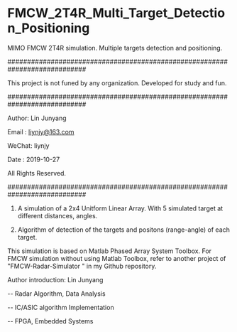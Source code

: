 # FMCW_2T4R_Multi_Target_Detection_Positioning

MIMO FMCW 2T4R simulation. Multiple targets detection and positioning. 

############################################################################

This project is not funed by any organization. Developed for study and fun.

############################################################################

Author: Lin Junyang

Email : liynjy@163.com

WeChat: liynjy

Date : 2019-10-27

All Rights Reserved.

############################################################################


1. A simulation of a 2x4 Unitform Linear Array. With 5 simulated target at different
distances, angles.

2. Algorithm of detection of the targets and positons (range-angle) of each target.


This simulation is based on Matlab Phased Array System Toolbox. For FMCW simulation 
without using Matlab Toolbox, refer to another project of "FMCW-Radar-Simulator " 
in my Github repository.


Author introduction: Lin Junyang 

-- Radar Algorithm, Data Analysis 

-- IC/ASIC algorithm Implementation 

-- FPGA, Embedded Systems

 
